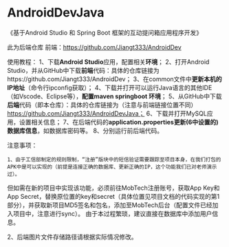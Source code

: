 # AndroidDevJava
《基于Android Studio 和 Spring Boot 框架的互动提问箱应用程序开发》

此为后端仓库
前端：https://github.com/Jiangt333/AndroidDev

使用教程：
1、下载**Android Studio**应用，配置相关**环境**；
2、打开Android Studio，并从GitHub中下载**前端**代码：具体的仓库链接为https://github.com/Jiangt333/AndroidDev；
3、在common文件中**更新本机的IP地址**（命令行ipconfig获取）；
4、下载并打开可以运行Java语言的其他IDE（如Vscode、Eclipse等），**配置maven springboot 环境**；
5、从GitHub中下载**后端**代码（即本仓库）：具体的仓库链接为（注意与前端链接位置不同）https://github.com/Jiangt333/AndroidDevJava；
6、下载并打开MySQL应用，设置相关信息；
7、在后端代码的**application.properties更新(6中设置的)数据库信息**，如数据库密码等。
8、分别运行前后端代码。




注意事项：

	1、由于工信部制定的规则限制，“注册”版块中的短信验证需要跟踪至项目本身，在我们打包的APK中是可以实现的（前提是连接正确的数据库、更新正确的IP，这个功能我们已对老师演示过）。
但如需在新的项目中实现该功能，必须前往MobTech注册账号，获取App Key和App Secret，替换原位置的key和secret（具体位置见项目文档的代码实现的第1部分），并获取新项目MD5签名和包名，添加至MobTech后台（配置文件已经加入项目中，注意进行sync）。
由于本过程繁琐，建议直接在数据库中添加用户信息。

2、后端图片文件存储路径请根据实际情况修改。
